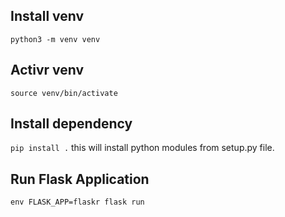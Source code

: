 ## Install venv
`python3 -m venv venv`

## Activr venv
`source venv/bin/activate`

## Install dependency
`pip install .`
this will install python modules from setup.py file.

## Run Flask Application
`env FLASK_APP=flaskr flask run`